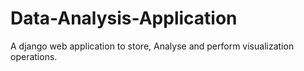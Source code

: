 # Data-Analysis-Application
A django web application to store, Analyse and perform visualization operations.
